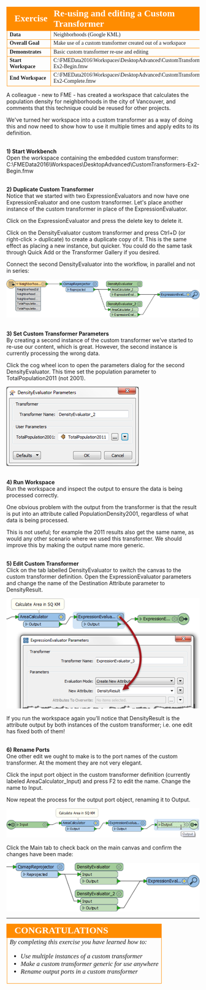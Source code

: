 <!--Exercise Section-->
<!--NB: In GitBook world we don't give a number to exercises-->

<table style="border-spacing: 0px;border-collapse: collapse;font-family:serif">
<tr>
<td style="vertical-align:middle;background-color:darkorange;border: 2px solid darkorange">
<i class="fa fa-cogs fa-lg fa-pull-left fa-fw" style="color:white;padding-right: 12px;vertical-align:text-top"></i>
<span style="color:white;font-size:x-large;font-weight: bold">Exercise</span>
</td>
<td style="border: 2px solid darkorange;background-color:darkorange;color:white">
<span style="color:white;font-size:x-large;font-weight: bold">Re-using and editing a Custom Transformer</span>
</td>
</tr>

<tr>
<td style="border: 1px solid darkorange; font-weight: bold">Data</td>
<td style="border: 1px solid darkorange">Neighborhoods (Google KML)</td>
</tr>

<tr>
<td style="border: 1px solid darkorange; font-weight: bold">Overall Goal</td>
<td style="border: 1px solid darkorange">Make use of a custom transformer created out of a workspace</td>
</tr>

<tr>
<td style="border: 1px solid darkorange; font-weight: bold">Demonstrates</td>
<td style="border: 1px solid darkorange">Basic custom transformer re-use and editing</td>
</tr>

<tr>
<td style="border: 1px solid darkorange; font-weight: bold">Start Workspace</td>
<td style="border: 1px solid darkorange">C:\FMEData2016\Workspaces\DesktopAdvanced\CustomTransformers-Ex2-Begin.fmw</td>
</tr>

<tr>
<td style="border: 1px solid darkorange; font-weight: bold">End Workspace</td>
<td style="border: 1px solid darkorange">C:\FMEData2016\Workspaces\DesktopAdvanced\CustomTransformers-Ex2-Complete.fmw</td>
</tr>

</table>

A colleague - new to FME - has created a workspace that calculates the population density for neighborhoods in the city of Vancouver, and comments that this technique could be reused for other projects.

We've turned her workspace into a custom transformer as a way of doing this and now need to show how to use it multiple times and apply edits to its definition.


<br>**1) Start Workbench**
<br>Open the workspace containing the embedded custom transformer: C:\FMEData2016\Workspaces\DesktopAdvanced\CustomTransformers-Ex2-Begin.fmw


<br>**2) Duplicate Custom Transformer**
<br>Notice that we started with two ExpressionEvaluators and now have one ExpressionEvaluator and one custom transformer. Let's place another instance of the custom transformer in place of the ExpressionEvaluator.

Click on the ExpressionEvaluator and press the delete key to delete it.

Click on the DensityEvaluator custom transformer and press Ctrl+D (or right-click > duplicate) to create a duplicate copy of it. This is the same effect as placing a new instance, but quicker. You could do the same task through Quick Add or the Transformer Gallery if you desired.

Connect the second DensityEvaluator into the workflow, in parallel and not in series:

![](./Images/Img3.64.Ex2.CTOnCanvasReused.png)


<br>**3) Set Custom Transformer Parameters**
<br>By creating a second instance of the custom transformer we've started to re-use our content, which is great. However, the second instance is currently processing the wrong data.

Click the cog wheel icon to open the parameters dialog for the second DensityEvaluator. This time set the population parameter to TotalPopulation2011 (not 2001).

![](./Images/Img3.65.Ex2.CTReusedEditParameter.png)


<br>**4) Run Workspace**
<br>Run the workspace and inspect the output to ensure the data is being processed correctly.

One obvious problem with the output from the transformer is that the result is put into an attribute called PopulationDensity2001, regardless of what data is being processed. 

This is not useful; for example the 2011 results also get the same name, as would any other scenario where we used this transformer. We should improve this by making the output name more generic.


<br>**5) Edit Custom Transformer**
<br>Click on the tab labelled DensityEvaluator to switch the canvas to the custom transformer definition. Open the ExpressionEvaluator parameters and change the name of the Destination Attribute parameter to DensityResult.

![](./Images/Img3.66.Ex2.CTEditExpressionEvalParameter.png)

If you run the workspace again you’ll notice that DensityResult is the attribute output by both instances of the custom transformer; i.e. one edit has fixed both of them!


<br>**6) Rename Ports**
<br>One other edit we ought to make is to the port names of the custom transformer. At the moment they are not very elegant.

Click the input port object in the custom transformer definition (currently labeled AreaCalculator_Input) and press F2 to edit the name. Change the name to Input.

Now repeat the process for the output port object, renaming it to Output.

![](./Images/Img3.67.Ex2.CTRenamingPorts.png)

Click the Main tab to check back on the main canvas and confirm the changes have been made:

![](./Images/Img3.68.Ex2.CTRenamedPorts.png)

---

<!--Exercise Congratulations Section--> 

<table style="border-spacing: 0px">
<tr>
<td style="vertical-align:middle;background-color:darkorange;border: 2px solid darkorange">
<i class="fa fa-thumbs-o-up fa-lg fa-pull-left fa-fw" style="color:white;padding-right: 12px;vertical-align:text-top"></i>
<span style="color:white;font-size:x-large;font-weight: bold;font-family:serif">CONGRATULATIONS</span>
</td>
</tr>

<tr>
<td style="border: 1px solid darkorange">
<span style="font-family:serif; font-style:italic; font-size:larger">
By completing this exercise you have learned how to:
<ul><li>Use multiple instances of a custom transformer</li>
<li>Make a custom transformer generic for use anywhere</li>
<li>Rename output ports in a custom transformer</li></ul>
</span>
</td>
</tr>
</table>
